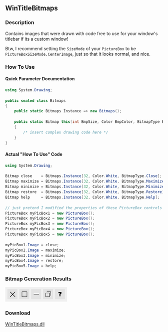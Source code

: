## WinTitleBitmaps
### Description
Contains images that were drawn with code free to use for your window's titlebar if its a custom window!<br/>

Btw, I recommend setting the `SizeMode` of your `PictureBox` to be `PictureBoxSizeMode.CenterImage`, just so that it looks normal, and nice.

### How To Use
#### Quick Parameter Documentation
```csharp
using System.Drawing;

public sealed class Bitmaps
{
    public static Bitmaps Instance => new Bitmaps();

    public static Bitmap this[int BmpSize, Color BmpColor, BitmapType BmpType]
    {
        /* insert complex drawing code here */
    }
}
```
#### Actual "How To Use" Code
```csharp
using System.Drawing;

Bitmap close    = Bitmaps.Instance[32, Color.White, BitmapType.Close];
Bitmap maximize = Bitmaps.Instance[32, Color.White, BitmapType.Maximize];
Bitmap minimize = Bitmaps.Instance[32, Color.White, BitmapType.Minimize];
Bitmap restore  = Bitmaps.Instance[32, Color.White, BitmapType.Restore];
Bitmap help     = Bitmaps.Instance[32, Color.White, BitmapType.Help];

// just pretend I modified the properties of these PictureBox controls
PictureBox myPicBox1 = new PictureBox();
PictureBox myPicBox2 = new PictureBox();
PictureBox myPicBox3 = new PictureBox();
PictureBox myPicBox4 = new PictureBox();
PictureBox myPicBox5 = new PictureBox();

myPicBox1.Image = close;
myPicBox2.Image = maximize;
myPicBox3.Image = minimize;
myPicBox4.Image = restore;
myPicBox5.Image = help;
```

### Bitmap Generation Results
![](https://github.com/sh4d0w4RCH3R415/WinTitleBitmaps/blob/master/screenshot%20of%20bitmaps.PNG)

### Download
[WinTitleBitmaps.dll](https://github.com/sh4d0w4RCH3R415/releases/download/1.0.0/WinTitleBitmaps.dll)
